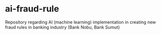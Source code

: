 # ai-fraud-rule
Repository regarding AI (machine learning) implementation in creating new fraud rules in banking industry (Bank Nobu, Bank Sumut)
